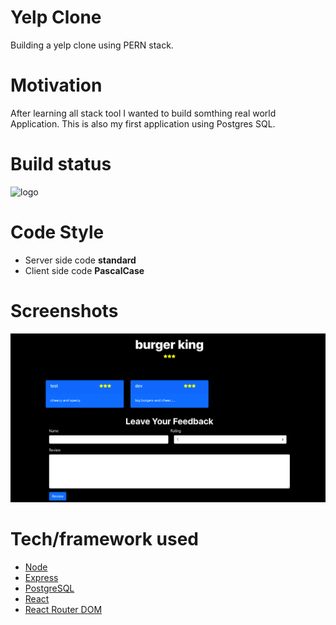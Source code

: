 # Yelp Clone 
Building a yelp clone using PERN stack.

# Motivation 
After learning all stack tool I wanted to build somthing real world Application. This is also my first application using Postgres SQL.

# Build status
<img alt="logo" src="https://img.shields.io/badge/build-passing-green?logo=appveyor&style=for-the-badge">

# Code Style
- Server side code **standard**
- Client side code **PascalCase** 

# Screenshots
![yelp](./yelp.png)


# Tech/framework used

- [Node](https://nodejs.org/en/)
- [Express](https://expressjs.com/)
- [PostgreSQL](https://www.postgresql.org/)
- [React](https://reactjs.org/)
- [React Router DOM](https://reactrouter.com/web/guides/quick-start)

